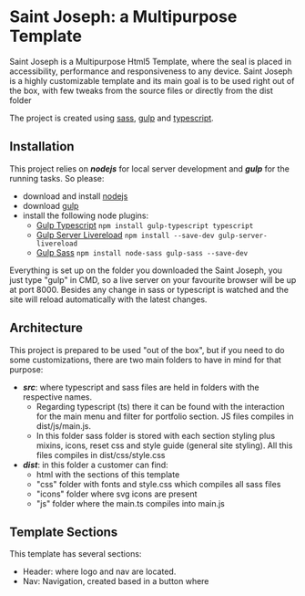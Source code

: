 # Saint Joseph: a Multipurpose Template

Saint Joseph is a Multipurpose Html5 Template, where the seal is placed in accessibility, performance and responsiveness to any device. Saint Joseph is a highly customizable template and its main goal is to be used right out of the box, with few tweaks from the source files or directly from the dist folder

The project is created using [sass](https://sass-lang.com/), [gulp](https://gulpjs.com/) and [typescript](https://www.typescriptlang.org/).

## Installation

This project relies on ***nodejs*** for local server development and ***gulp*** for the running tasks. 
So please:
* download and install [nodejs](https://nodejs.org/) 
* download [gulp](https://gulpjs.com/)
* install the following node plugins:
    * [Gulp Typescript](https://www.npmjs.com/package/gulp-typescript) `npm install gulp-typescript typescript`
    * [Gulp Server Livereload](https://www.npmjs.com/package/gulp-server-livereload) `npm install --save-dev gulp-server-livereload`
    * [Gulp Sass](https://www.npmjs.com/package/gulp-sass) `npm install node-sass gulp-sass --save-dev`

Everything is set up on the folder you downloaded the Saint Joseph, you just type "gulp" in CMD, so a live server on your favourite browser will be up at port 8000. Besides any change in sass or typescript is watched and the site will reload automatically with the latest changes.

## Architecture

This project is prepared to be used "out of the box", but if you need to do some customizations, there are two main folders to have in mind for that purpose:
* ***src***: where typescript and sass files are held in folders with the respective names. 
    * Regarding typescript (ts) there it can be found with the interaction for the main menu and filter for portfolio section. JS files compiles in dist/js/main.js. 
    * In this folder sass folder is stored with each section styling plus mixins, icons, reset css and style guide (general site styling). All this files compiles in dist/css/style.css
* ***dist***: in this folder a customer can find:
    *  html with the sections of this template
    *  "css" folder with fonts and style.css which compiles all sass files
    *  "icons" folder where svg icons are present
    * "js" folder where the main.ts compiles into main.js


## Template Sections

This template has several sections:

* Header: where logo and nav are located.
* Nav: Navigation, created based in a button where 